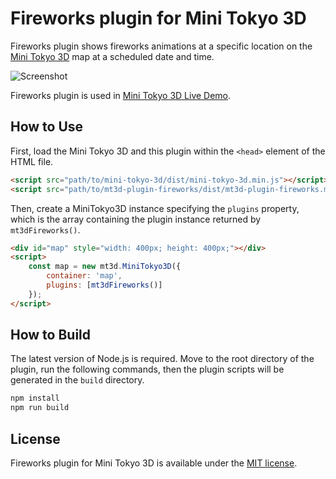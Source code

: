 # Fireworks plugin for Mini Tokyo 3D

Fireworks plugin shows fireworks animations at a specific location on the [Mini Tokyo 3D](https://minitokyo3d.com) map at a scheduled date and time.

![Screenshot](https://nagix.github.io/mt3d-plugin-fireworks/screenshot1.jpg)

Fireworks plugin is used in [Mini Tokyo 3D Live Demo](https://minitokyo3d.com).

## How to Use

First, load the Mini Tokyo 3D and this plugin within the `<head>` element of the HTML file.

```html
<script src="path/to/mini-tokyo-3d/dist/mini-tokyo-3d.min.js"></script>
<script src="path/to/mt3d-plugin-fireworks/dist/mt3d-plugin-fireworks.min.js"></script>
```

Then, create a MiniTokyo3D instance specifying the `plugins` property, which is the array containing the plugin instance returned by `mt3dFireworks()`.

```html
<div id="map" style="width: 400px; height: 400px;"></div>
<script>
    const map = new mt3d.MiniTokyo3D({
        container: 'map',
        plugins: [mt3dFireworks()]
    });
</script>
```

## How to Build

The latest version of Node.js is required. Move to the root directory of the plugin, run the following commands, then the plugin scripts will be generated in the `build` directory.
```bash
npm install
npm run build
```

## License

Fireworks plugin for Mini Tokyo 3D is available under the [MIT license](https://opensource.org/licenses/MIT).
